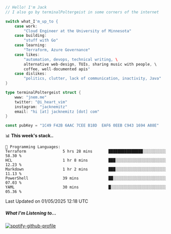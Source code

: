 ```go
// Hello! I'm Jack
// I also go by terminalPoltergeist in some corners of the internet

switch what_I'm_up_to {
    case work:
        "Cloud Engineer at the University of Minnesota"
    case building:
        "stuff with Go"
    case learning:
        "Terraform, Azure Governance"
    case likes:
        "automation, devops, technical writing, \
        alternative web-design, TUIs, sharing music with people, \
        coffee, well-documented apis"
    case dislikes:
        "politics, clutter, lack of communication, inactivity, Java"
}

type terminalPoltergeist struct {
    www: "jnem.me"
    twitter: "@i_heart_vim"
    instagram: "jacknemitz"
    email: "hi [at] jacknemitz [dot] com"
}

const pubKey = "1C49 F42B 6AAC 7CEE B18D  EAF6 0EEB C943 1694 A88E"
```

<!--START_SECTION:waka-->
📊 **This week's stack..** 

```text
💬 Programming Languages: 
Terraform                5 hrs 28 mins       ███████████████░░░░░░░░░░   58.30 % 
HCL                      1 hr 8 mins         ███░░░░░░░░░░░░░░░░░░░░░░   12.23 % 
Markdown                 1 hr 2 mins         ███░░░░░░░░░░░░░░░░░░░░░░   11.13 % 
PowerShell               39 mins             ██░░░░░░░░░░░░░░░░░░░░░░░   07.03 % 
YAML                     30 mins             █░░░░░░░░░░░░░░░░░░░░░░░░   05.36 % 
```


 Last Updated on 01/05/2025 12:18 UTC
<!--END_SECTION:waka-->

##### What I'm Listening to...

[![spotify-github-profile](https://jnem.me/listening-item?maxAge=2592000)](https://jnem.me/listening)
